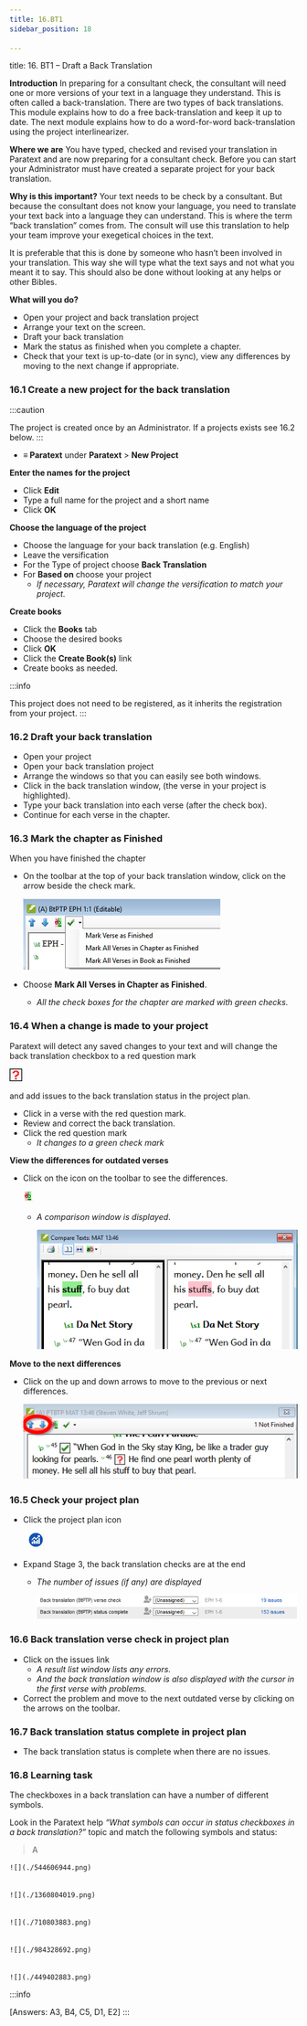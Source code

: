 ```yaml
---
title: 16.BT1
sidebar_position: 18

---
```




title: 16. BT1 – Draft a Back Translation


**Introduction**
In preparing for a consultant check, the consultant will need one or more versions of your text in a language they understand. This is often called a back-translation. There are two types of back translations. This module explains how to do a free back-translation and keep it up to date. The next module explains how to do a word-for-word back-translation using the project interlinearizer.


**Where we are**
You have typed, checked and revised your translation in Paratext and are now preparing for a consultant check. Before you can start your Administrator must have created a separate project for your back translation.


**Why is this important?**
Your text needs to be check by a consultant. But because the consultant does not know your language, you need to translate your text back into a language they can understand. This is where the term “back translation” comes from. The consult will use this translation to help your team improve your exegetical choices in the text.


It is preferable that this is done by someone who hasn’t been involved in your translation. This way she will type what the text says and not what you meant it to say. This should also be done without looking at any helps or other Bibles.


**What will you do?**

- Open your project and back translation project
- Arrange your text on the screen.
- Draft your back translation
- Mark the status as finished when you complete a chapter.
- Check that your text is up-to-date (or in sync), view any differences by moving to the next change if appropriate.

### 16.1 Create a new project for the back translation


:::caution


The project is created once by an Administrator. If a projects exists see 16.2 below.
:::

- **≡ Paratext** under **Paratext** > **New Project**

**Enter the names for the project**

- Click **Edit**
- Type a full name for the project and a short name
- Click **OK**

**Choose the language of the project**

- Choose the language for your back translation (e.g. English)
- Leave the versification
- For the Type of project choose **Back Translation**
- For **Based on** choose your project
	- _If necessary, Paratext will change the versification to match your project._

**Create books**

- Click the **Books** tab
- Choose the desired books
- Click **OK**
- Click the **Create Book(s)** link
- Create books as needed.

:::info


This project does not need to be registered, as it inherits the registration from your project. :::


### 16.2 Draft your back translation

- Open your project
- Open your back translation project
- Arrange the windows so that you can easily see both windows.
- Click in the back translation window, (the verse in your project is highlighted).
- Type your back translation into each verse (after the check box).
- Continue for each verse in the chapter.

### 16.3 Mark the chapter as Finished


When you have finished the chapter

- On the toolbar at the top of your back translation window, click on the arrow beside the check mark.

	![](./1022870917.png)

- Choose **Mark All Verses in Chapter as Finished**.
	- _All the check boxes for the chapter are marked with green checks._

### 16.4 When a change is made to your project


Paratext will detect any saved changes to your text and will change the back translation checkbox to a red question mark


![](./2038516241.png)


and add issues to the back translation status in the project plan.

- Click in a verse with the red question mark.
- Review and correct the back translation.
- Click the red question mark
	- _It changes to a green check mark_

**View the differences for outdated verses**

- Click on the  icon on the toolbar to see the differences.

	![](./855261181.png)

	- _A comparison window is displayed_.

		![](./1718777957.png)


**Move to the next differences**

- Click on the up and down arrows to move to the previous or next differences.

	![](./907576153.png)


### 16.5 Check your project plan

- Click the project plan icon

	![](./470041928.png)

- Expand Stage 3, the back translation checks are at the end
	- _The number of issues (if any) are displayed_

		![](./1143591829.png)


### 16.6 Back translation verse check in project plan

- Click on the issues link
	- _A result list window lists any errors._
	- _And the back translation window is also displayed with the cursor in the first verse with problems._
- Correct the problem and move to the next outdated verse by clicking on the arrows on the toolbar.

### 16.7 Back translation status complete in project plan

- The back translation status is complete when there are no issues.

### 16.8 Learning task


The checkboxes in a back translation can have a number of different symbols.


Look in the Paratext help _“What symbols can occur in status checkboxes in a back translation?”_ topic and match the following symbols and status:


> A


	![](./544606944.png)


	![](./1360804019.png)


	![](./710803883.png)


	![](./984328692.png)


	![](./449402883.png)


:::info


[Answers: A3, B4, C5, D1, E2] :::

